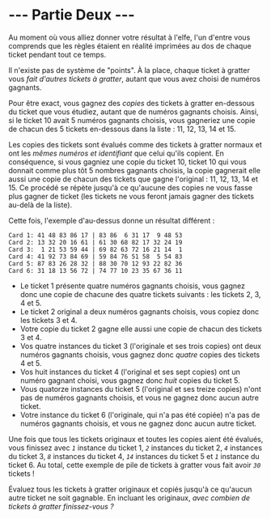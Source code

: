 # --- Partie Deux ---

Au moment où vous alliez donner votre résultat à l'elfe, l'un d'entre vous comprends que les règles étaient en réalité imprimées au dos de chaque ticket pendant tout ce temps.

Il n'existe pas de système de "points". À la place, chaque ticket à gratter vous *fait d'autres tickets à gratter*, autant que vous avez choisi de numéros gagnants.

Pour être exact, vous gagnez des *copies* des tickets à gratter en-dessous du ticket que vous étudiez, autant que de numéros gagnants choisis. Ainsi, si le ticket 10 avait 5 numéros gagnants choisis, vous gagneriez une copie de chacun des 5 tickets en-dessous dans la liste : 11, 12, 13, 14 et 15.

Les copies des tickets sont évalués comme des tickets à gratter normaux et ont les *mêmes numéros et identifiant* que celui qu'ils copient. En conséquence, si vous gagniez une copie du ticket 10, ticket 10 qui vous donnait comme plus tôt 5 nombres gagnants choisis, la copie gagnerait elle aussi une copie de chacun des tickets que gagne l'original : 11, 12, 13, 14 et 15. Ce procédé se répète jusqu'à ce qu'aucune des copies ne vous fasse plus gagner de ticket (les tickets ne vous feront jamais gagner des tickets au-delà de la liste).

Cette fois, l'exemple d'au-dessus donne un résultat différent :

```aoc-scratchcards
Card 1: 41 48 83 86 17 | 83 86  6 31 17  9 48 53
Card 2: 13 32 20 16 61 | 61 30 68 82 17 32 24 19
Card 3:  1 21 53 59 44 | 69 82 63 72 16 21 14  1
Card 4: 41 92 73 84 69 | 59 84 76 51 58  5 54 83
Card 5: 87 83 26 28 32 | 88 30 70 12 93 22 82 36
Card 6: 31 18 13 56 72 | 74 77 10 23 35 67 36 11
```

- Le ticket 1 présente quatre numéros gagnants choisis, vous gagnez donc une copie de chacune des quatre tickets suivants : les tickets 2, 3, 4 et 5.
- Le ticket 2 original a deux numéros gagnants choisis, vous copiez donc les tickets 3 et 4.
- Votre copie du ticket 2 gagne elle aussi une copie de chacun des tickets 3 et 4.
- Vos quatre instances du ticket 3 (l'originale et ses trois copies) ont deux numéros gagnants choisis, vous gagnez donc *quatre* copies des tickets 4 et 5.
- Vos huit instances du ticket 4 (l'original et ses sept copies) ont un numéro gagnant choisi, vous gagnez donc *huit* copies du ticket 5.
- Vous quatorze instances du ticket 5 (l'original et ses treize copies) n'ont pas de numéros gagnants choisis, et vous ne gagnez donc aucun autre ticket.
- Votre instance du ticket 6 (l'originale, qui n'a pas été copiée) n'a pas de numéros gagnants choisis, et vous ne gagnez donc aucun autre ticket.

Une fois que tous les tickets originaux et toutes les copies aient été évalués, vous finissez avec *`1`* instance du ticket 1, *`2`* instances du ticket 2, *`4`* instances du ticket 3, *`8`* instances du ticket 4, *`14`* instances du ticket 5 et *`1`* instance du ticket 6. Au total, cette exemple de pile de tickets à gratter vous fait avoir *`30`* tickets !

Évaluez tous les tickets à gratter originaux et copiés jusqu'à ce qu'aucun autre ticket ne soit gagnable. En incluant les originaux, *avec combien de tickets à gratter finissez-vous ?*
